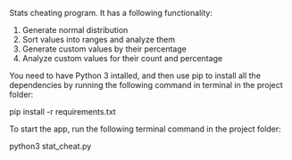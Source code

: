 Stats cheating program. It has a following functionality:
1. Generate normal distribution
2. Sort values into ranges and analyze them
3. Generate custom values by their percentage
4. Analyze custom values for their count and percentage

You need to have Python 3 intalled, and then use pip to install all the dependencies by running the following command in terminal in the project folder:

pip install -r requirements.txt

To start the app, run the following terminal command in the project folder:

python3 stat_cheat.py
